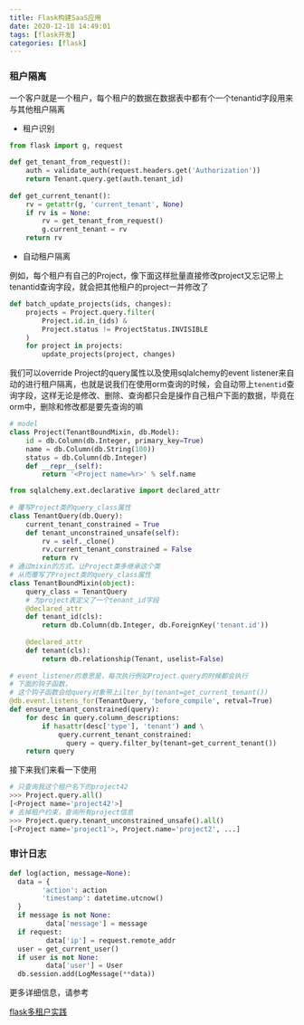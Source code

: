 ```yaml
---
title: Flask构建SaaS应用
date: 2020-12-18 14:49:01
tags: [flask开发]
categories: [flask]
---
```


### 租户隔离

一个客户就是一个租户，每个租户的数据在数据表中都有个一个tenantid字段用来与其他租户隔离

- 租户识别
<!--more-->

```python
from flask import g, request
    
def get_tenant_from_request():
    auth = validate_auth(request.headers.get('Authorization'))
    return Tenant.query.get(auth.tenant_id)
        
def get_current_tenant():
    rv = getattr(g, 'current_tenant', None)
    if rv is = None:
        rv = get_tenant_from_request()
        g.current_tenant = rv
    return rv
```

- 自动租户隔离

例如，每个租户有自己的Project，像下面这样批量直接修改project又忘记带上tenantid查询字段，就会把其他租户的project一并修改了

```python
def batch_update_projects(ids, changes):
    projects = Project.query.filter(
        Project.id.in_(ids) &
        Project.status != ProjectStatus.INVISIBLE
    )
    for project in projects: 
        update_projects(project, changes)
```

我们可以override Project的query属性以及使用sqlalchemy的event listener来自动的进行租户隔离，也就是说我们在使用orm查询的时候，会自动带上`tenentid`查询字段，这样无论是修改、删除、查询都只会是操作自己租户下面的数据，毕竟在orm中，删除和修改都是要先查询的嘛



```python
# model
class Project(TenantBoundMixin, db.Model):
    id = db.Column(db.Integer, primary_key=True)
    name = db.Column(db.String(100))
    status = db.Column(db.Integer)
    def __repr__(self):
        return '<Project name=%r>' % self.name
```



```python
from sqlalchemy.ext.declarative import declared_attr
​
# 覆写Project类的query_class属性
class TenantQuery(db.Query):
    current_tenant_constrained = True
    def tenant_unconstrained_unsafe(self):
        rv = self._clone()
        rv.current_tenant_constrained = False
        return rv
# 通过mixin的方式，让Project类多继承这个类
# 从而覆写了Project类的query_class属性
class TenantBoundMixin(object):
    query_class = TenantQuery
    # 为project表定义了一个tenant_id字段
    @declared_attr
    def tenant_id(cls):
        return db.Column(db.Integer, db.ForeignKey('tenant.id'))
​
    @declared_attr
    def tenant(cls):
        return db.relationship(Tenant, uselist=False)
​
# event_listener的意思是，每次执行例如Project.query的时候都会执行
# 下面的钩子函数，
# 这个钩子函数会给query对象带上ilter_by(tenant=get_current_tenant())
@db.event.listens_for(TenantQuery, 'before_compile', retval=True)
def ensure_tenant_constrained(query):
    for desc in query.column_descriptions:
        if hasattr(desc['type'], 'tenant') and \
            query.current_tenant_constrained:
              query = query.filter_by(tenant=get_current_tenant())
    return query
```

接下来我们来看一下使用

```python
# 只查询我这个租户名下的project42
>>> Project.query.all()
[<Project name='project42'>]
# 去掉租户约束，查询所有project信息
>>> Project.query.tenant_unconstrained_unsafe().all()
[<Project name='project1'>, Project.name='project2', ...]
```

### 审计日志

```python
def log(action, message=None):
  data = {
        'action': action
        'timestamp': datetime.utcnow()
  }
  if message is not None:
         data['message'] = message
  if request:
         data['ip'] = request.remote_addr
  user = get_current_user()
  if user is not None:
         data['user'] = User
  db.session.add(LogMessage(**data))
```

更多详细信息，请参考

[flask多租户实践](http://mitsuhiko.pocoo.org/practicalsaas.pdf)